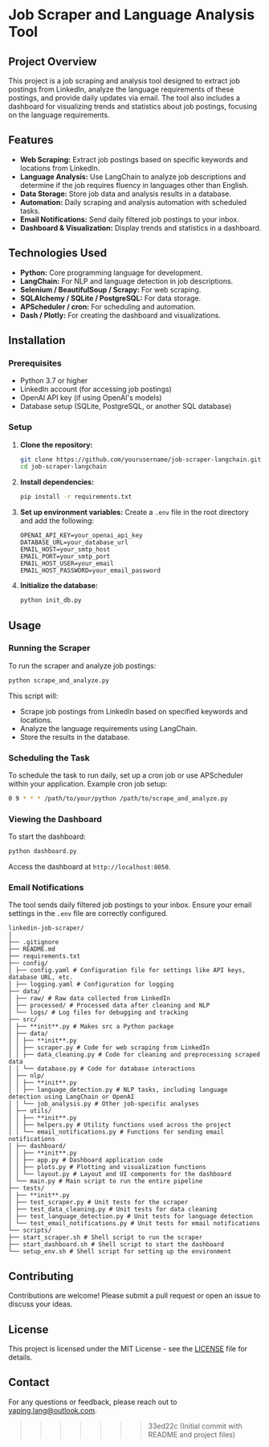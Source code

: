 # Job Scraper and Language Analysis Tool

## Project Overview

This project is a job scraping and analysis tool designed to extract job postings from LinkedIn, analyze the language requirements of these postings, and provide daily updates via email. The tool also includes a dashboard for visualizing trends and statistics about job postings, focusing on the language requirements.

## Features

- **Web Scraping:** Extract job postings based on specific keywords and locations from LinkedIn.
- **Language Analysis:** Use LangChain to analyze job descriptions and determine if the job requires fluency in languages other than English.
- **Data Storage:** Store job data and analysis results in a database.
- **Automation:** Daily scraping and analysis automation with scheduled tasks.
- **Email Notifications:** Send daily filtered job postings to your inbox.
- **Dashboard & Visualization:** Display trends and statistics in a dashboard.

## Technologies Used

- **Python:** Core programming language for development.
- **LangChain:** For NLP and language detection in job descriptions.
- **Selenium / BeautifulSoup / Scrapy:** For web scraping.
- **SQLAlchemy / SQLite / PostgreSQL:** For data storage.
- **APScheduler / cron:** For scheduling and automation.
- **Dash / Plotly:** For creating the dashboard and visualizations.

## Installation

### Prerequisites

- Python 3.7 or higher
- LinkedIn account (for accessing job postings)
- OpenAI API key (if using OpenAI's models)
- Database setup (SQLite, PostgreSQL, or another SQL database)

### Setup

1. **Clone the repository:**

   ```bash
   git clone https://github.com/yourusername/job-scraper-langchain.git
   cd job-scraper-langchain
   ```

2. **Install dependencies:**

   ```bash
   pip install -r requirements.txt
   ```

3. **Set up environment variables:**
   Create a `.env` file in the root directory and add the following:

   ```
   OPENAI_API_KEY=your_openai_api_key
   DATABASE_URL=your_database_url
   EMAIL_HOST=your_smtp_host
   EMAIL_PORT=your_smtp_port
   EMAIL_HOST_USER=your_email
   EMAIL_HOST_PASSWORD=your_email_password
   ```

4. **Initialize the database:**
   ```bash
   python init_db.py
   ```

## Usage

### Running the Scraper

To run the scraper and analyze job postings:

```bash
python scrape_and_analyze.py
```

This script will:

- Scrape job postings from LinkedIn based on specified keywords and locations.
- Analyze the language requirements using LangChain.
- Store the results in the database.

### Scheduling the Task

To schedule the task to run daily, set up a cron job or use APScheduler within your application. Example cron job setup:

```bash
0 9 * * * /path/to/your/python /path/to/scrape_and_analyze.py
```

### Viewing the Dashboard

To start the dashboard:

```bash
python dashboard.py
```

Access the dashboard at `http://localhost:8050`.

### Email Notifications

The tool sends daily filtered job postings to your inbox. Ensure your email settings in the `.env` file are correctly configured.

```
linkedin-job-scraper/
│
├── .gitignore
├── README.md
├── requirements.txt
├── config/
│ ├── config.yaml # Configuration file for settings like API keys, database URL, etc.
│ ├── logging.yaml # Configuration for logging
├── data/
│ ├── raw/ # Raw data collected from LinkedIn
│ ├── processed/ # Processed data after cleaning and NLP
│ └── logs/ # Log files for debugging and tracking
├── src/
│ ├── **init**.py # Makes src a Python package
│ ├── data/
│ │ ├── **init**.py
│ │ ├── scraper.py # Code for web scraping from LinkedIn
│ │ ├── data_cleaning.py # Code for cleaning and preprocessing scraped data
│ │ └── database.py # Code for database interactions
│ ├── nlp/
│ │ ├── **init**.py
│ │ ├── language_detection.py # NLP tasks, including language detection using LangChain or OpenAI
│ │ └── job_analysis.py # Other job-specific analyses
│ ├── utils/
│ │ ├── **init**.py
│ │ ├── helpers.py # Utility functions used across the project
│ │ └── email_notifications.py # Functions for sending email notifications
│ ├── dashboard/
│ │ ├── **init**.py
│ │ ├── app.py # Dashboard application code
│ │ ├── plots.py # Plotting and visualization functions
│ │ └── layout.py # Layout and UI components for the dashboard
│ └── main.py # Main script to run the entire pipeline
├── tests/
│ ├── **init**.py
│ ├── test_scraper.py # Unit tests for the scraper
│ ├── test_data_cleaning.py # Unit tests for data cleaning
│ ├── test_language_detection.py # Unit tests for language detection
│ └── test_email_notifications.py # Unit tests for email notifications
└── scripts/
├── start_scraper.sh # Shell script to run the scraper
├── start_dashboard.sh # Shell script to start the dashboard
└── setup_env.sh # Shell script for setting up the environment
```

## Contributing

Contributions are welcome! Please submit a pull request or open an issue to discuss your ideas.

## License

This project is licensed under the MIT License - see the [LICENSE](LICENSE) file for details.

## Contact

For any questions or feedback, please reach out to [yaping.lang@outlook.com](mailto:yaping.lang@outlook.com).

> > > > > > > 33ed22c (Initial commit with README and project files)
